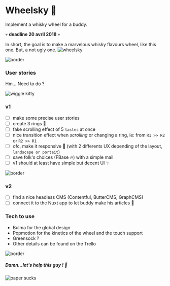 # Wheelsky :beer:

Implement a whisky wheel for a buddy.

:skull: **deadline 20 avril 2018** :skull:

In short, the goal is to make a marvelous whisky flavours wheel, like this one. But, a not ugly one.
![wheelsky](https://i.pinimg.com/originals/cb/f3/c9/cbf3c9c78540ae98ab68271ef55b4705.jpg)

![border](https://i.imgur.com/ATZBCB1.png)

### User stories
Hm... Need to do ?

![wiggle kitty](https://media.giphy.com/media/nNxT5qXR02FOM/giphy.gif)

### v1
- [ ] make some precise user stories
- [ ] create 3 rings :ring:
- [ ] fake scrolling effect of 5 `tastes` at once
- [ ] nice transition effect when _scrolling_ or changing a ring, ie: from `R1 >> R2` or `R2 >> R1`
- [ ] ofc, make it responsive :iphone: (with 2 differents UX depending of the layout, `landscape or portait`)
- [ ] save folk's choices (FBase :fire:) with a simple mail
- [ ] v1 should at least have simple but decent UI :sparkles:

![border](https://i.imgur.com/ATZBCB1.png)

### v2
- [ ] find a nice headless CMS (Contentful, ButterCMS, GraphCMS)
- [ ] connect it to the Nuxt app to let buddy make his articles :book:

### Tech to use
- Bulma for the global design
- Popmotion for the kinetics of the wheel and the touch support
- Greensock ?
- Other details can be found on the Trello

![border](https://i.imgur.com/ATZBCB1.png)

##### Damn...let's help this guy ! :muscle:
![paper sucks](http://www.spirits-social-club.com/wp-content/uploads/2016/11/Degustation-Whisky-Point-Rouge_Bordeaux-Spirits-Social-Club-42-1024x768.jpg 'I hate paper...I really need a Nuxt app for that...HALP !')
